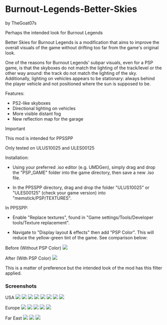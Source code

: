 # Burnout-Legends-Better-Skies
by TheGoat07s

Perhaps the intended look for Burnout Legends

Better Skies for Burnout Legends is a modification that aims to improve the overall visuals of the game without drifting too far from the game's original look.

One of the reasons for Burnout Legends' subpar visuals, even for a PSP game, is that the skyboxes do not match the lighting of the track/level or the other way around: the track do not match the lighting of the sky. Additionally, lighting on vehicles appears to be stationary: always behind the player vehicle and not positioned where the sun is supposed to be.

Features:
* PS2-like skyboxes
* Directional lighting on vehicles
* More visible distant fog
* New reflection map for the garage

> [!IMPORTANT]
> This mod is intended for PPSSPP
> 
> Only tested on ULUS10025 and ULES00125
> 
> Installation:
> * Using your preferred .iso editor (e.g. UMDGen), simply drag and drop the "PSP_GAME" folder into the game directory, then save a new .iso file.
> 
> * In the PPSSPP directory, drag and drop the folder "ULUS10025" or "ULES00125" (check your game version) into "memstick/PSP/TEXTURES".
> 
> In PPSSPP:
> * Enable "Replace textures", found in "Game settings/Tools/Developer tools/Texture replacement".
> 
> * Navigate to "Display layout & effects" then add "PSP Color". This will reduce the yellow-green tint of the game. See comparison below:
> 
> Before (Without PSP Color)
> ![](screenshots/Color%20Off.png)
> 
> After (With PSP Color)
> ![](screenshots/Color%20On.png)
> 
> This is a matter of preference but the intended look of the mod has this filter applied.

### Screenshots
USA
![](screenshots/Airport.png)
![](screenshots/Big%20Surf%20Shore.png)
![](screenshots/Interstate.png)
![](screenshots/Silver%20Lake.png)
![](screenshots/Palm%20Bay%20Marina.png)
![](screenshots/Sunrise%20Valley.png)
![](screenshots/Downtown.png)
![](screenshots/Waterfront.png)

Europe
![](screenshots/Riviera.png)
![](screenshots/Harbour%20Town.png)
![](screenshots/Alpine.png)
![](screenshots/Winter%20City.png)
![](screenshots/Vineyard.png)


Far East
![](screenshots/Island%20Paradise.png)
![](screenshots/Golden%20City.png)
![](screenshots/Dockside.png)
